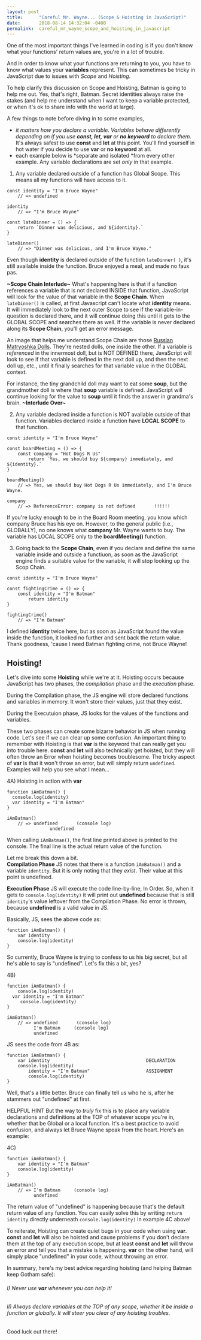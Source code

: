 ```yaml
---
layout: post
title:      "Careful Mr. Wayne... (Scope & Hoisting in JavaScript)"
date:       2018-08-14 14:32:04 -0400
permalink:  careful_mr_wayne_scope_and_hoisting_in_javascript
---
```



One of the most important things I've learned in coding is if you don't know what your functions' return values are, you're in a lot of trouble.

And in order to know what your functions are returning to you, you have to know what values your **variables** represent.  This can sometimes be tricky in JavaScript due to issues with *Scope* and *Hoisting*.  

To help clarify this discussion on Scope and Hoisting, Batman is going to help me out.  Yes, that's right, Batman.  Secret identities always raise the stakes (and help me understand when I want to keep a variable protected, or when it's ok to share info with the world at large).

A few things to note before diving in to some examples, 
* *it matters how you declare a variable.  Variables behave differently depending on if you use **const, let, var** or **no keyword** to declare them.*  It's always safest to use **const** and **let** at this point.  You'll find yourself in hot water if you decide to use **var** or **no keyword** at all.
* each example below is *separate and isolated *from every other example.  Any variable declarations are set *only* in that example.


1) Any variable declared outside of a function has Global Scope.  This means all my functions will have access to it.  

```
const identity = "I'm Bruce Wayne"
    // => undefined

identity
    // => "I'm Bruce Wayne"
		
const lateDinner = () => {
    return `Dinner was delicious, and ${identity}.`
}

lateDinner()
    // => "Dinner was delicious, and I'm Bruce Wayne."
```

Even though **identity** is declared outside of the function `lateDinner( )`, it's still available inside the function.  Bruce enjoyed a meal, and made no faux pas.



**~Scope Chain Interlude~**
What's happening here is that if a function references a variable that is not declared INSIDE that function, JavaScript will look for the value of that variable in the **Scope Chain**.  When `lateDinner()` is called, at first Javascript can't locate what **identity** means.  It will immediately look to the next outer Scope to see if the variable-in-question is declared there, and it will continue doing this until it gets to the GLOBAL SCOPE and searches there as well.  If the variable is never declared along its **Scope Chain**, you'll get an error message.

An image that helps me understand Scope Chain are those [Russian Matryoshka Dolls](https://en.wikipedia.org/wiki/Matryoshka_doll).  They're nested dolls, one inside the other.  If a variable is *referenced* in the innermost doll, but is NOT DEFINED there, JavaScript will look to see if that variable is defined in the next doll up, and then the next doll up, etc., until it finally searches for that variable value in the GLOBAL context.

For instance, the tiny grandchild doll may want to eat some **soup**, but the grandmother doll is where that **soup** variable is defined.  JavaScript will continue looking for the value to **soup** until it finds the answer in grandma's brain.
**~Interlude Over~**




2) Any variable declared inside a function is NOT available outside of that function.  Variables declared inside a function have **LOCAL SCOPE** to that function.

```
const identity = "I'm Bruce Wayne"

const boardMeeting = () => {
    const company = "Hot Dogs R Us"
		return `Yes, we should buy ${company} immediately, and ${identity}.`
}

boardMeeting()
    // => Yes, we should buy Hot Dogs R Us immediately, and I'm Bruce Wayne.
		
company
    // => ReferenceError: company is not defined       !!!!!!
```

If you're lucky enough to be in the Board Room meeting, you know which company Bruce has his eye on.  However, to the general public (i.e., GLOBALLY), no one knows what **company** Mr. Wayne wants to buy.  The variable has LOCAL SCOPE only to the **boardMeeting()** function.


3) Going back to the **Scope Chain**, even if you declare and define the same variable inside and outside a functiuon, as soon as the JavaScript engine finds a suitable value for the variable, it will stop looking up the Scop Chain.

```
const identity = "I'm Bruce Wayne"

const fightingCrime = () => {
    const identity = "I'm Batman"
		return identity
}

fightingCrime()
    // => "I'm Batman"
```

I defined **identity** twice here, but as soon as JavaScript found the value inside the function, it looked no further and sent back the return value.  Thank goodness, 'cause I need Batman fighting crime, not Bruce Wayne!


## Hoisting!
Let's dive into some **Hoisting** while we're at it.  Hoisting occurs because JavaScript has two phases, the *compilation* phase and the *execution* phase.  

During the Compilation phase, the JS engine will store declared functions and variables in memory.  It won't store their values, just that they exist.

During the Executuion phase, JS looks for the values of the functions and variables.  

These two phases can create some bizarre behavior in JS when running code.  Let's see if we can clear up some confusion.  An important thing to remember with Hoisting is that **var** is the keyword that can really get you into trouble here.  **const** and **let** will also technically get hoisted, but they will often throw an Error when hoisting becomes troublesome.  The tricky aspect of **var** is that it won't throw an error, but will simply return `undefined`.  Examples will help you see what I mean...

4A) Hoisting in action with **var**

```
function iAmBatman() {
  console.log(identity)
  var identity = "I'm Batman"
}

iAmBatman()
    // => undefined       (console log)
                undefined
```

When calling `iAmBatman()`, the first line printed above is printed to the console.  The final line is the actual return value of the function.

Let me break this down a bit.  
**Compilation Phase**  JS notes that there is a function `iAmBatman()` and a variable `identity`.  But it is only noting that they *exist*.  Their value at this point is undefined.

**Execution Phase** JS will execute the code line-by-line, In Order.  So, when it gets to `console.log(identity)` it will print out **undefined** because that is still `identity`'s value leftover from the Compilation Phase.  No error is thrown, because **undefined** is a valid value in JS.  

Basically, JS, sees the above code as:

```
function iAmBatman() {
    var identity
    console.log(identity)
}
```

So currently, Bruce Wayne is trying to confess to us his big secret, but all he's able to say is "undefined".  Let's fix this a bit, yes?

4B)
```
function iAmBatman() {
    console.log(identity)
  var identity = "I'm Batman"
	 console.log(identity)
}

iAmBatman()
    // => undefined       (console log)
		  I'm Batman     (console log)
          undefined
```

JS sees the code from 4B as:

```
function iAmBatman() {
    var identity                                    DECLARATION
    console.log(identity)
		identity = "I'm Batman"                     ASSIGNMENT
		console.log(identity)
}
```

Well, that's a little better.  Bruce can finally tell us who he is, after he stammers out "undefined" at first.

HELPFUL HINT
But the way to *truly* fix this is to place any variable declarations and definitions at the TOP of whatever scope you're in, whether that be Global or a local function.  It's a best practice to avoid confusion, and always let Bruce Wayne speak from the heart.  Here's an example:

4C)
```
function iAmBatman() {
    var identity = "I'm Batman"
    console.log(identity)
}

iAmBatman()
    // => I'm Batman     (console log)
          undefined
```

The return value of "undefined" is happening because that's the default return value of any function.  You can easily solve this by writing `return identity` directly underneath `console.log(identity)` in example 4C above!


To reiterate, Hoisting can create quiet bugs in your code when using **var**.  **const** and **let** will also be hoisted and cause problems if you don't declare them at the top of any execution scope, but at least **const** and **let** will throw an error and tell you that a mistake is happening.  **var** on the other hand, will simply place "undefined" in your code, without throwing an error.  

In summary, here's my best advice regarding hoisting (and helping Batman keep Gotham safe):

###### I) Never use **var** whenever you can help it!

###### II) Always declare variables at the TOP of any scope, whether it be inside a function or globally.  It will steer you clear of any hoisting troubles.

Good luck out there!


